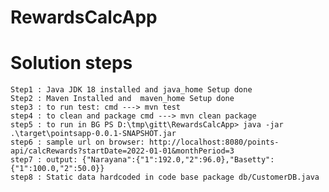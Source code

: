 # RewardsCalcApp

# Solution steps
    Step1 : Java JDK 18 installed and java_home Setup done 
    Step2 : Maven Installed and  maven_home Setup done 
    step3 : to run test: cmd ---> mvn test 
    step4 : to clean and package cmd ---> mvn clean package
    step5 : to run in BG PS D:\tmp\gitt\RewardsCalcApp> java -jar .\target\pointsapp-0.0.1-SNAPSHOT.jar
    step6 : sample url on browser: http://localhost:8080/points-api/calcRewards?startDate=2022-01-01&monthPeriod=3
    step7 : output: {"Narayana":{"1":192.0,"2":96.0},"Basetty":{"1":100.0,"2":50.0}}
    step8 : Static data hardcoded in code base package db/CustomerDB.java
